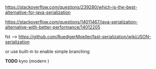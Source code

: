 https://stackoverflow.com/questions/239280/which-is-the-best-alternative-for-java-serialization

https://stackoverflow.com/questions/14011467/java-serialization-alternative-with-better-performance/14012205

fst --> https://github.com/RuedigerMoeller/fast-serialization/wiki/JSON-serialization


or use built-in to enable simple branching

**TODO** kyro (modern )